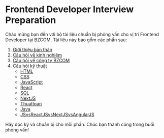 # Frontend Developer Interview Preparation

Chào mừng bạn đến với bộ tài liệu chuẩn bị phỏng vấn cho vị trí Frontend Developer tại BZCOM. Tài liệu này bao gồm các phần sau:

1. [Giới thiệu bản thân](./self-introduction.md)
2. [Câu hỏi về kinh nghiệm](./experience-questions.md)
3. [Câu hỏi về công ty BZCOM](./company-questions.md)
4. [Câu hỏi kỹ thuật](./technical-questions.md)
   - [HTML](./html-questions.md)
   - [CSS](./css-questions.md)
   - [JavaScript](./javascript-questions.md)
   - [React](./react-questions.md)
   - [SQL](./sql-questions.md)
   - [NextJS](./nextjs-questions.md)
   - [Thuattoan](./thuattoan-questions.md)
   - [Java](./java-questions.md)
   - [JSvsReactJSvsNextJSvsAngularJS](./JSvsReactJSvsNextJSvsAngularJS.md)

Hãy đọc kỹ và chuẩn bị cho mỗi phần. Chúc bạn thành công trong buổi phỏng vấn!

